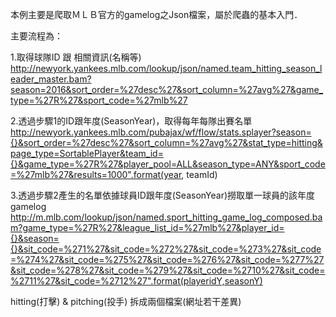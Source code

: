 本例主要是爬取ＭＬＢ官方的gamelog之Json檔案，屬於爬蟲的基本入門．

主要流程為：


1.取得球隊ID 跟 相關資訊(名稱等)
http://newyork.yankees.mlb.com/lookup/json/named.team_hitting_season_leader_master.bam?season=2016&sort_order=%27desc%27&sort_column=%27avg%27&game_type=%27R%27&sport_code=%27mlb%27


2.透過步驟1的ID跟年度(SeasonYear)，取得每年每隊出賽名單
http://newyork.yankees.mlb.com/pubajax/wf/flow/stats.splayer?season={}&sort_order=%27desc%27&sort_column=%27avg%27&stat_type=hitting&page_type=SortablePlayer&team_id={}&game_type=%27R%27&player_pool=ALL&season_type=ANY&sport_code=%27mlb%27&results=1000".format(year, teamId)


3.透過步驟2產生的名單依據球員ID跟年度(SeasonYear)撈取單一球員的該年度gamelog
http://m.mlb.com/lookup/json/named.sport_hitting_game_log_composed.bam?game_type=%27R%27&league_list_id=%27mlb%27&player_id={}&season={}&sit_code=%271%27&sit_code=%272%27&sit_code=%273%27&sit_code=%274%27&sit_code=%275%27&sit_code=%276%27&sit_code=%277%27&sit_code=%278%27&sit_code=%279%27&sit_code=%2710%27&sit_code=%2711%27&sit_code=%2712%27".format(playeridY,seasonY)


hitting(打擊) & pitching(投手) 拆成兩個檔案(網址若干差異)
